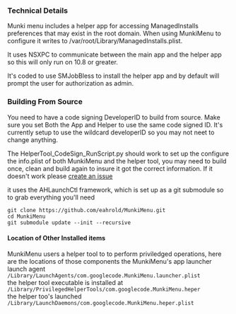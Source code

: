 ### Technical Details 
Munki menu includes a helper app for accessing ManagedInstalls preferences that may exist in the root domain.  When using MunkiMenu to configure it writes to /var/root/Library/ManagedInstalls.plist.

It uses NSXPC to communicate between the main app and the helper app so this will only run on 10.8 or greater.

It's coded to use SMJobBless to install the helper app and by default will prompt the user for authorization as admin. 

### Building From Source
You need to have a code signing DeveloperID to build from source.  Make sure you set Both the App and Helper to use the same code signed ID.  It's currently setup to use the wildcard developerID so you may not neet to change anything. 

The HelperTool_CodeSign_RunScript.py should work to set up the configure the info.plist of both MunkiMenu and the helper tool, you may need to build once, clean and build again to insure it got the correct information.  If it doesn't work please [create an issue](https://github.com/eahrold/MunkiMenu/issues)

it uses the AHLaunchCtl framework, which is set up as a git submodule so to grab everything you'll need
```
git clone https://github.com/eahrold/MunkiMenu.git
cd MunkiMenu
git submodule update --init --recursive
``` 

#### Location of Other Installed items
MunkiMenu users a helper tool to to perform priviledged operations, here are the locations of those components
the MunkiMenu's app launcher launch agent ```/Library/LaunchAgents/com.googlecode.MunkiMenu.launcher.plist```  
the helper tool executable is installed at ```/Library/PrivilegedHelperTools/com.googlecode.MunkiMenu.heper```  
the helper too's launched ```/Library/LaunchDaemons/com.googlecode.MunkiMenu.heper.plist```